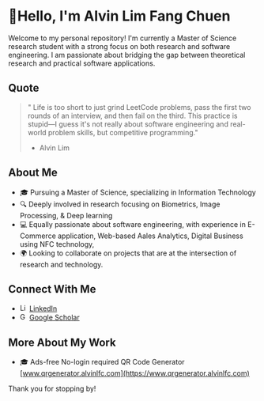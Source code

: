 #  👋Hello, I'm Alvin Lim Fang Chuen

Welcome to my personal repository! I'm currently a Master of Science research student with a strong focus on both research and software engineering. I am passionate about bridging the gap between theoretical research and practical software applications.

## Quote
> " Life is too short to just grind LeetCode problems, pass the first two rounds of an interview, and then fail on the third. This practice is stupid—I guess it's not really about software engineering and real-world problem skills, but competitive programming."
> - Alvin Lim

## About Me

- 🎓 Pursuing a Master of Science, specializing in Information Technology
- 🔍 Deeply involved in research focusing on Biometrics, Image Processing, & Deep learning
- 💻 Equally passionate about software engineering, with experience in E-Commerce application, Web-based Aales Analytics, Digital Business using NFC technology, 
- 🌍 Looking to collaborate on projects that are at the intersection of research and technology.

## Connect With Me

- <img src="https://upload.wikimedia.org/wikipedia/commons/thumb/8/81/LinkedIn_icon.svg/2048px-LinkedIn_icon.svg.png" width="15" height="15" alt="LinkedIn Logo">  [LinkedIn](https://www.linkedin.com/in/alvin-lim-fang-chuen/)
- <img src="https://upload.wikimedia.org/wikipedia/commons/thumb/c/c7/Google_Scholar_logo.svg/2048px-Google_Scholar_logo.svg.png" width="15" height="15" alt="Google Scholar Logo"> [Google Scholar](https://scholar.google.com/citations?user=HPcSi-0AAAAJ&hl=en)

## More About My Work

- 🎓 Ads-free No-login required QR Code Generator  [www.qrgenerator.alvinlfc.com](https://www.qrgenerator.alvinlfc.com)

Thank you for stopping by!
